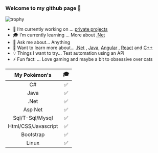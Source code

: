 ### Welcome to my github page 🖖 

![trophy](https://github-profile-trophy.vercel.app/?username=carpenteri1&theme=monokai&title=Issues,Commit,PullRequest,Repositories)

- 🔭 I’m currently working on ... [private projects]() 
- 🎓 I’m currently learning ... More about [.Net](https://dotnet.microsoft.com/learn/dotnet/what-is-dotnet) 
- 💬 Ask me about... Anything
- 📖 Want to learn more about... [.Net](https://dotnet.microsoft.com/) , [Java](https://docs.oracle.com/en/java/), [Angular](https://angular.io/) , [React](https://reactjs.org/) and [C++](https://docs.microsoft.com/en-us/cpp/dotnet/dotnet-programming-with-cpp-cli-visual-cpp?view=msvc-160)
- 💡 Things I want to try... Test automation using an API
- ⚡ Fun fact: ... Love gaming and maybe a bit to obsessive over cats

| My Pokémon's         |   :mortar_board:      |
|:--------------------:|:---------------------:|     
| C#                   | :white_check_mark:    | 
| Java                 | :white_check_mark:    |   
| .Net                 | :white_check_mark:    |
| Asp Net              | :white_check_mark:    |    
| Sql/T-Sql/Mysql      | :white_check_mark:    |          
| Html/CSS/Javascript  | :white_check_mark:    |                                           
| Bootstrap            | :white_check_mark:    |
| Linux                | :white_check_mark:    |

